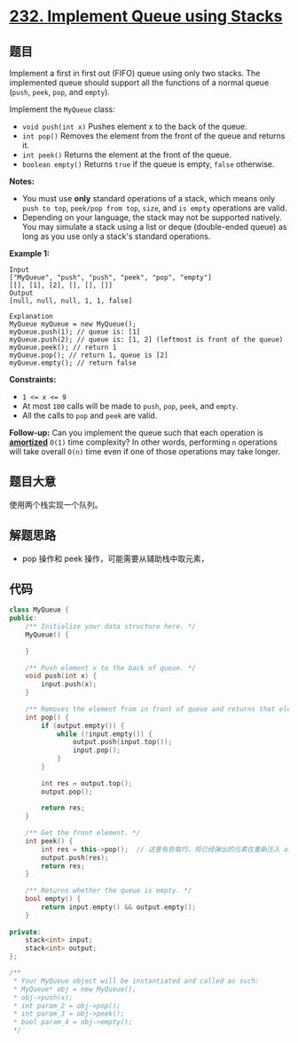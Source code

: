 # [232. Implement Queue using Stacks](https://leetcode.com/problems/implement-queue-using-stacks/)

## 题目

Implement a first in first out (FIFO) queue using only two stacks. The implemented queue should support all the functions of a normal queue (`push`, `peek`, `pop`, and `empty`).

Implement the `MyQueue` class:

- `void push(int x)` Pushes element x to the back of the queue.
- `int pop()` Removes the element from the front of the queue and returns it.
- `int peek()` Returns the element at the front of the queue.
- `boolean empty()` Returns `true` if the queue is empty, `false` otherwise.

**Notes:**

- You must use **only** standard operations of a stack, which means only `push to top`, `peek/pop from top`, `size`, and `is empty` operations are valid.
- Depending on your language, the stack may not be supported natively. You may simulate a stack using a list or deque (double-ended queue) as long as you use only a stack's standard operations.

 

**Example 1:**

```
Input
["MyQueue", "push", "push", "peek", "pop", "empty"]
[[], [1], [2], [], [], []]
Output
[null, null, null, 1, 1, false]

Explanation
MyQueue myQueue = new MyQueue();
myQueue.push(1); // queue is: [1]
myQueue.push(2); // queue is: [1, 2] (leftmost is front of the queue)
myQueue.peek(); // return 1
myQueue.pop(); // return 1, queue is [2]
myQueue.empty(); // return false
```

 

**Constraints:**

- `1 <= x <= 9`
- At most `100` calls will be made to `push`, `pop`, `peek`, and `empty`.
- All the calls to `pop` and `peek` are valid.

 

**Follow-up:** Can you implement the queue such that each operation is **[amortized](https://en.wikipedia.org/wiki/Amortized_analysis)** `O(1)` time complexity? In other words, performing `n` operations will take overall `O(n)` time even if one of those operations may take longer.

## 题目大意

使用两个栈实现一个队列。

## 解题思路

* pop 操作和 peek 操作，可能需要从辅助栈中取元素，

## 代码

`````c++
class MyQueue {
public:
    /** Initialize your data structure here. */
    MyQueue() {
        
    }
    
    /** Push element x to the back of queue. */
    void push(int x) {
        input.push(x);
    }
    
    /** Removes the element from in front of queue and returns that element. */
    int pop() {
        if (output.empty()) {
            while (!input.empty()) {
                output.push(input.top());
                input.pop();
            }
        }
        
        int res = output.top();
        output.pop();
        
        return res;
    }
    
    /** Get the front element. */
    int peek() {
        int res = this->pop();  // 这里有些取巧，将已经弹出的元素在重新压入 output 栈中，
        output.push(res);
        return res;
    }
    
    /** Returns whether the queue is empty. */
    bool empty() {
        return input.empty() && output.empty();
    }
    
private:
    stack<int> input;
    stack<int> output;
};

/**
 * Your MyQueue object will be instantiated and called as such:
 * MyQueue* obj = new MyQueue();
 * obj->push(x);
 * int param_2 = obj->pop();
 * int param_3 = obj->peek();
 * bool param_4 = obj->empty();
 */
`````

